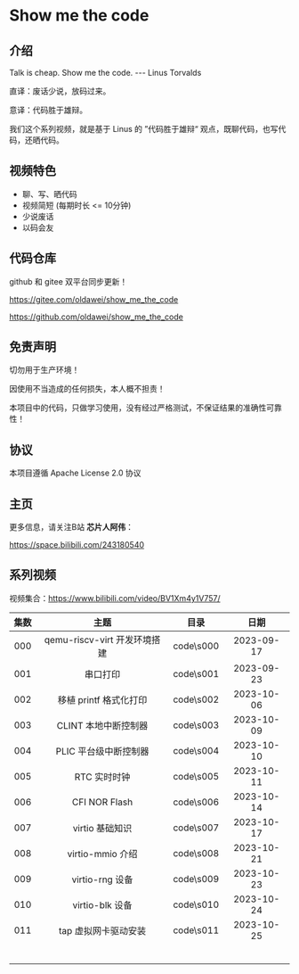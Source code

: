 # Show me the code

## 介绍

Talk is cheap. Show me the code. --- Linus Torvalds

直译：废话少说，放码过来。

意译：代码胜于雄辩。

我们这个系列视频，就是基于 Linus 的 ”代码胜于雄辩“ 观点，既聊代码，也写代码，还晒代码。



## 视频特色

- 聊、写、晒代码
- 视频简短  (每期时长 <= 10分钟)
- 少说废话 
- 以码会友



## 代码仓库

github 和 gitee 双平台同步更新！

https://gitee.com/oldawei/show_me_the_code

https://github.com/oldawei/show_me_the_code



## 免责声明

切勿用于生产环境！

因使用不当造成的任何损失，本人概不担责！

本项目中的代码，只做学习使用，没有经过严格测试，不保证结果的准确性可靠性！



## 协议

本项目遵循 Apache License 2.0 协议



## 主页

更多信息，请关注B站 **芯片人阿伟**：

https://space.bilibili.com/243180540



## 系列视频

视频集合：https://www.bilibili.com/video/BV1Xm4y1V757/

| 集数 |             主题             |   目录    |    日期    |
| :--: | :--------------------------: | :-------: | :--------: |
| 000  | qemu-riscv-virt 开发环境搭建 | code\s000 | 2023-09-17 |
| 001  |           串口打印           | code\s001 | 2023-09-23 |
| 002  |    移植 printf 格式化打印    | code\s002 | 2023-10-06 |
| 003  |     CLINT 本地中断控制器     | code\s003 | 2023-10-09 |
| 004  |    PLIC 平台级中断控制器     | code\s004 | 2023-10-10 |
| 005  |         RTC 实时时钟         | code\s005 | 2023-10-11 |
| 006  |        CFI NOR Flash         | code\s006 | 2023-10-14 |
| 007  |       virtio 基础知识        | code\s007 | 2023-10-17 |
| 008  |       virtio-mmio 介绍       | code\s008 | 2023-10-21 |
| 009  |       virtio-rng 设备        | code\s009 | 2023-10-23 |
| 010  |       virtio-blk 设备        | code\s010 | 2023-10-24 |
| 011  |     tap 虚拟网卡驱动安装     | code\s011 | 2023-10-25 |
|      |                              |           |            |
|      |                              |           |            |
|      |                              |           |            |
|      |                              |           |            |
|      |                              |           |            |
|      |                              |           |            |




